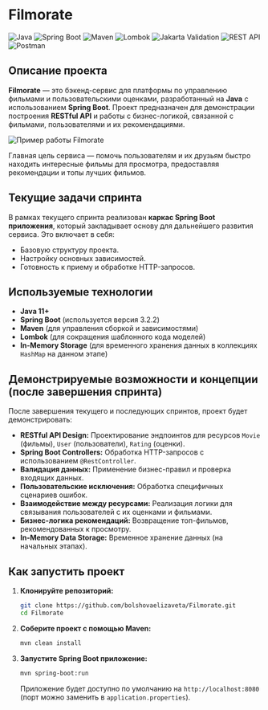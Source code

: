 # Filmorate

![Java](https://img.shields.io/badge/Java-21-orange.svg?style=flat&logo=openjdk&logoColor=white)
![Spring Boot](https://img.shields.io/badge/Spring_Boot-3.2.2-green.svg?style=flat&logo=spring&logoColor=white)
![Maven](https://img.shields.io/badge/Maven-blue.svg?style=flat&logo=apache-maven&logoColor=white)
![Lombok](https://img.shields.io/badge/Lombok-red.svg?style=flat&logo=lombok&logoColor=white)
![Jakarta Validation](https://img.shields.io/badge/Jakarta_Validation-blueviolet.svg?style=flat&logo=spring&logoColor=white)
![REST API](https://img.shields.io/badge/REST_API-lightgrey.svg?style=flat&logo=rest&logoColor=white)
![Postman](https://img.shields.io/badge/Postman-FF6C37.svg?style=flat&logo=postman&logoColor=white)

## Описание проекта

**Filmorate** — это бэкенд-сервис для платформы по управлению фильмами и пользовательскими оценками, разработанный на **Java** с использованием **Spring Boot**. Проект предназначен для демонстрации построения **RESTful API** и работы с бизнес-логикой, связанной с фильмами, пользователями и их рекомендациями.

![Пример работы Filmorate](https://code.s3.yandex.net/Java/Peresborka/10project/Comp-1-3.gif?etag=fdcd9ede1ee1bce2f751a297aa99c6a3)

Главная цель сервиса — помочь пользователям и их друзьям быстро находить интересные фильмы для просмотра, предоставляя рекомендации и топы лучших фильмов.

## Текущие задачи спринта

В рамках текущего спринта реализован **каркас Spring Boot приложения**, который закладывает основу для дальнейшего развития сервиса. Это включает в себя:

* Базовую структуру проекта.
* Настройку основных зависимостей.
* Готовность к приему и обработке HTTP-запросов.

## Используемые технологии

* **Java 11+**
* **Spring Boot** (используется версия 3.2.2)
* **Maven** (для управления сборкой и зависимостями)
* **Lombok** (для сокращения шаблонного кода моделей)
* **In-Memory Storage** (для временного хранения данных в коллекциях `HashMap` на данном этапе)

## Демонстрируемые возможности и концепции (после завершения спринта)

После завершения текущего и последующих спринтов, проект будет демонстрировать:

* **RESTful API Design:** Проектирование эндпоинтов для ресурсов `Movie` (фильмы), `User` (пользователи), `Rating` (оценки).
* **Spring Boot Controllers:** Обработка HTTP-запросов с использованием `@RestController`.
* **Валидация данных:** Применение бизнес-правил и проверка входящих данных.
* **Пользовательские исключения:** Обработка специфичных сценариев ошибок.
* **Взаимодействие между ресурсами:** Реализация логики для связывания пользователей с их оценками и фильмами.
* **Бизнес-логика рекомендаций:** Возвращение топ-фильмов, рекомендованных к просмотру.
* **In-Memory Data Storage:** Временное хранение данных (на начальных этапах).

## Как запустить проект

1.  **Клонируйте репозиторий:**
    ```bash
    git clone https://github.com/bolshovaelizaveta/Filmorate.git
    cd Filmorate
    ```
2.  **Соберите проект с помощью Maven:**
    ```bash
    mvn clean install
    ```
3.  **Запустите Spring Boot приложение:**
    ```bash
    mvn spring-boot:run
    ```
    Приложение будет доступно по умолчанию на `http://localhost:8080` (порт можно заменить в `application.properties`).
